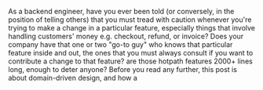 As a backend engineer, have you ever been told (or conversely, in the position of telling others) that you must tread with caution whenever you're trying to make a change in a particular feature, especially things that involve handling customers' money e.g. checkout, refund, or invoice? Does your company have that one or two "go-to guy" who knows that particular feature inside and out, the ones that you must always consult if you want to contribute a change to that feature? are those hotpath features 2000+ lines long, enough to deter anyone?
Before you read any further, this post is about domain-driven design, and how a 